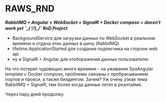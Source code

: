 # RAWS_RND
***RabbitMQ + Angular + WebSocket + SignalR + Docker compose = doesn't work yet ¯\_(ツ)_/¯ RnD Project***

- BackgroundService для загрузки данных по WebSocket в реальном времени и отдача этих данных в шину (RabbitMQ)
- lifetime.ApplicationStarted для создания подписчика на стороне web api
- ну и SignalR + Angular для отоборажения данных пользователю

На что потерял чудовищно много  времени - на уживание SpaAngular template с Docker compose, проблемы связаны с пробрасыванием портов и прокси, а также билдингом.
Зачем? Уж очень узкая тема RabbitMQ + SignalR, тем более когда данные летят в реалтайме.

Через пару дней продолжу.

